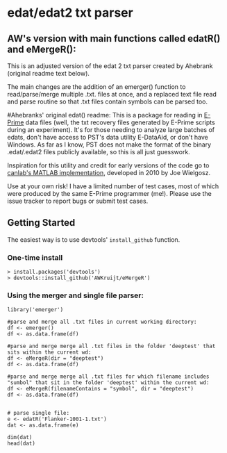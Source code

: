 # edat/edat2 txt parser


## AW's version with main functions called edatR() and eMergeR():
This is an adjusted version of the edat 2 txt parser created by Ahebrank (original readme text below). 

The main changes are the addition of an emerger() function to read/parse/merge multiple .txt. files at once, and a replaced text file read and parse routine so that .txt files contain symbols can be parsed too. 

#Ahebranks' original edat() readme:
This is a package for reading in [E-Prime](http://www.pstnet.com/eprime.cfm) data files (well, the txt recovery files generated by E-Prime scripts during an experiment). It's for those needing to analyze large batches of edats, don't have access to PST's data utility E-DataAid, or don't have Windows. As far as I know, PST does not make the format of the binary .edat/.edat2 files publicly available, so this is all just guesswork.

Inspiration for this utility and credit for early versions of the code go to [canlab's MATLAB implementation](https://github.com/canlab/CanlabCore/blob/master/Misc_utilities/parse_edat_txt.m), developed in 2010 by Joe Wielgosz.

Use at your own risk! I have a limited number of test cases, most of which were produced by the same E-Prime programmer (me!).  Please use the issue tracker to report bugs or submit test cases.

## Getting Started

The easiest way is to use devtools' `install_github` function.

### One-time install

```
> install.packages('devtools')
> devtools::install_github('AWKruijt/eMergeR')
```

### Using the merger and single file parser:

```
library('emerger')

#parse and merge all .txt files in current working directory:
df <- emerger()
df <- as.data.frame(df)

#parse and merge merge all .txt files in the folder 'deeptest' that sits within the current wd:
df <- eMergeR(dir = "deeptest") 
df <- as.data.frame(df)

#parse and merge merge all .txt files for which filename includes "sumbol" that sit in the folder 'deeptest' within the current wd:
df <- eMergeR(filenameContains = "symbol", dir = "deeptest")
df <- as.data.frame(df)


# parse single file:
e <- edatR('Flanker-1001-1.txt')
dat <- as.data.frame(e)

dim(dat)
head(dat)
```

